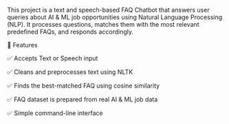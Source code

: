 This project is a text and speech-based FAQ Chatbot that answers user queries about AI & ML job opportunities using Natural Language Processing (NLP).
It processes questions, matches them with the most relevant predefined FAQs, and responds accordingly.


📌 Features

✅ Accepts Text or Speech input

✅ Cleans and preprocesses text using NLTK

✅ Finds the best-matched FAQ using cosine similarity

✅ FAQ dataset is prepared from real AI & ML job data

✅ Simple command-line interface

